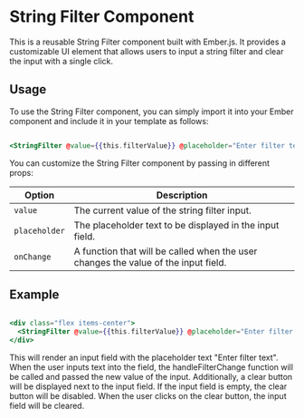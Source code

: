 # String Filter Component

This is a reusable String Filter component built with Ember.js. It provides a customizable UI element that allows users to input a string filter and clear the input with a single click.

## Usage

To use the String Filter component, you can simply import it into your Ember component and include it in your template as follows:

```hbs

<StringFilter @value={{this.filterValue}} @placeholder="Enter filter text" @onChange={{this.handleFilterChange}} />

```

You can customize the String Filter component by passing in different props:


| Option        | Description                                                              |
| ------------- | ------------------------------------------------------------------------ |
| `value`       | The current value of the string filter input.                            |
| `placeholder` | The placeholder text to be displayed in the input field.                 |
| `onChange`    | A function that will be called when the user changes the value of the input field. |


## Example

```hbs

<div class="flex items-center">
  <StringFilter @value={{this.filterValue}} @placeholder="Enter filter text" @onChange={{this.handleFilterChange}} />
</div>

```

This will render an input field with the placeholder text "Enter filter text". When the user inputs text into the field, the handleFilterChange function will be called and passed the new value of the input. Additionally, a clear button will be displayed next to the input field. If the input field is empty, the clear button will be disabled. When the user clicks on the clear button, the input field will be cleared.
